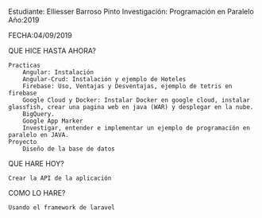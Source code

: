 Estudiante: Elliesser Barroso Pinto Investigación: Programación en Paralelo Año:2019


FECHA:04/09/2019

QUE HICE HASTA AHORA? 

	
	Practicas		
		Angular: Instalación
		Angular-Crud: Instalación y ejemplo de Hoteles
		Firebase: Uso, Ventajas y Desventajas, ejemplo de tetris en firebase
		Google Cloud y Docker: Instalar Docker en google cloud, instalar glassfish, crear una pagina web en java (WAR) y desplegar en la nube.
		BigQuery.
		Google App Marker
		Investigar, entender e implementar un ejemplo de programación en paralelo en JAVA.
	Proyecto
		Diseño de la base de datos



QUE HARE HOY?

	Crear la API de la aplicación	
COMO LO HARE?

	Usando el framework de laravel